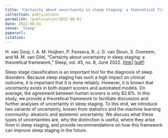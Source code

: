 ```yaml
---
title: "Certainty about uncertainty in sleep staging: a theoretical framework"
collection: publications
permalink: /publication/2022-08-01
date: 2022-08-01
venue: 'Sleep'
paperurl: 
citation: 
---
```


H. van Gorp, I. A. M. Huijben, P. Fonseca, R. J. G. van Sloun, S. Overeem, and M. M. van Gilst, “Certainty about uncertainty in sleep staging: a theoretical framework,” Sleep, vol. 45, no. 8, June 2022.
\[[link](https://academic.oup.com/sleep/article-abstract/45/8/zsac134/6604464)\]
\[[pdf](http://hansvangorp.github.io/files/2022-08-01.pdf)\]

Sleep stage classification is an important tool for the diagnosis of sleep disorders. Because sleep staging has such a high impact on clinical outcome, it is important that it is done reliably. However, it is known that uncertainty exists in both expert scorers and automated models. On average, the agreement between human scorers is only 82.6%. In this study, we provide a theoretical framework to facilitate discussion and further analyses of uncertainty in sleep staging. To this end, we introduce two variants of uncertainty, known from statistics and the machine learning community: aleatoric and epistemic uncertainty. We discuss what these types of uncertainties are, why the distinction is useful, where they arise from in sleep staging, and provide recommendations on how this framework can improve sleep staging in the future.